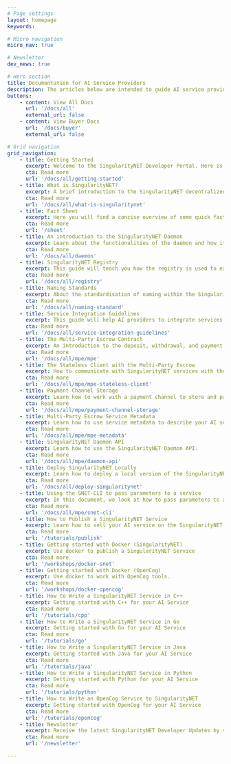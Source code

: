 ```yaml
---
# Page settings
layout: homepage
keywords:

# Micro navigation
micro_nav: true

# Newsletter
dev_news: true

# Hero section
title: Documentation for AI Service Providers
description: The articles below are intended to guide AI service providers.
buttons:
    - content: View All Docs
      url: '/docs/all'
      external_url: false
    - content: View Buyer Docs
      url: '/docs/buyer'
      external_url: false

# Grid navigation
grid_navigation:
    - title: Getting Started
      excerpt: Welcome to the SingularityNET Developer Portal. Here is a quick overview of things you need to know to get started with our developer tools.
      cta: Read more
      url: '/docs/all/getting-started'
    - title: What is SingularityNET?
      excerpt: A brief introduction to the SingularityNET decentralized marketplace.
      cta: Read more
      url: '/docs/all/what-is-singularitynet'
    - title: Fact Sheet
      excerpt: Here you will find a concise overview of some quick facts that you may need whilst working with SingularityNET tools.
      cta: Read more
      url: '/sheet'
    - title: An introduction to the SingularityNET Daemon
      excerpt: Learn about the functionalities of the daemon and how it interacts with the SingularityNET Marketplace and the Ethereum Blockchain.
      cta: Read more
      url: '/docs/all/daemon'
    - title: SingularityNET Registry
      excerpt: This guide will teach you how the registry is used to expose information about AI services to the outside world so consumers can find and buy these services.
      cta: Read more
      url: '/docs/all/registry'
    - title: Naming Standards
      excerpt: About the standardisation of naming within the SingularityNET Network.
      cta: Read more
      url: '/docs/all/naming-standard'
    - title: Service Integration Guidelines
      excerpt: This guide will help AI providers to integrate services into the platform.
      cta: Read more
      url: '/docs/all/service-integration-guidelines'
    - title: The Multi-Party Escrow Contract
      excerpt: An introduction to the deposit, withdrawal, and payment channel functionalities of the Multi-Party Escrow
      cta: Read more
      url: '/docs/all/mpe/mpe'
    - title: The Stateless Client with the Multi-Party Escrow
      excerpt: How to communicate with SingularityNET services with the stateless method.
      cta: Read more
      url: '/docs/all/mpe/mpe-stateless-client'
    - title: Payment Channel Storage
      excerpt: Learn how to work with a payment channel to store and process information about service payments.
      cta: Read more
      url: '/docs/all/mpe/payment-channel-storage'
    - title: Multi-Party Escrow Service Metadata
      excerpt: Learn how to use service metadata to describe your AI services.
      cta: Read more
      url: '/docs/all/mpe/mpe-metadata'
    - title: SingularityNET Daemon API
      excerpt: Learn how to use the SingularityNET Daemon API.
      cta: Read more
      url: '/docs/all/mpe/daemon-api'
    - title: Deploy SingularityNET Locally
      excerpt: Learn how to deploy a local version of the SingularityNET Marketplace.
      cta: Read more
      url: '/docs/all/deploy-singularitynet'
    - title: Using the SNET-CLI to pass parameters to a service
      excerpt: In this document, we look at how to pass parameters to a service in the SNET-CLI and how to pass binary parameters via a command line interface.
      cta: Read more
      url: '/docs/all/mpe/snet-cli'
    - title: How to Publish a SingularityNET Service
      excerpt: Learn how to sell your AI service on the SingularityNET Marketplace.
      cta: Read more
      url: '/tutorials/publish'
    - title: Getting started with Docker (SingularityNET)
      excerpt: Use docker to publish a SingularityNET Service
      cta: Read more
      url: '/workshops/docker-snet'
    - title: Getting started with Docker (OpenCog)
      excerpt: Use docker to work with OpenCog tools.
      cta: Read more
      url: '/workshops/docker-opencog'
    - title: How to Write a SingularityNET Service in C++
      excerpt: Getting started with C++ for your AI Service
      cta: Read more
      url: '/tutorials/cpp'
    - title: How to Write a SingularityNET Service in Go
      excerpt: Getting started with Go for your AI Service
      cta: Read more
      url: '/tutorials/go'
    - title: How to Write a SingularityNET Service in Java
      excerpt: Getting started with Java for your AI Service
      cta: Read more
      url: '/tutorials/java'
    - title: How to Write a SingularityNET Service in Python
      excerpt: Getting started with Python for your AI Service
      cta: Read more
      url: '/tutorials/python'
    - title: How to Write an OpenCog Service to SingularityNET
      excerpt: Getting started with OpenCog for your AI Service
      cta: Read more
      url: '/tutorials/opencog'
    - title: Newsletter
      excerpt: Receive the latest SingularityNET Developer Updates by subscribing to the newsletter below.
      cta: Read more
      url: '/newsletter'

---
```

